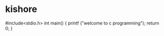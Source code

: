 # kishore
#include&lt;stdio.h> int main() {   printf ("welcome to c programming");      return 0; }
